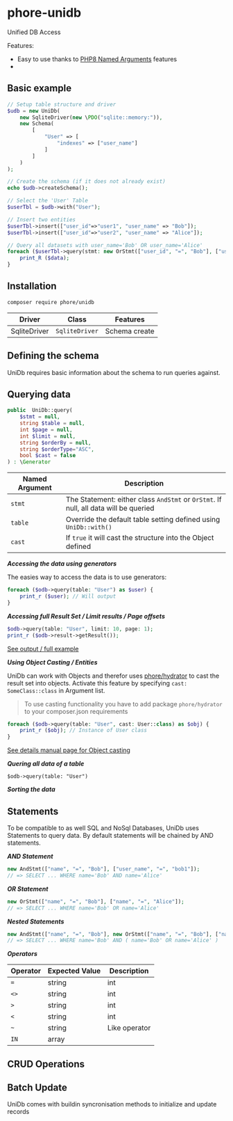 # phore-unidb
Unified DB Access

Features:
- Easy to use thanks to [PHP8 Named Arguments](https://www.php.net/manual/en/functions.arguments.php) features
- 

## Basic example

```php
// Setup table structure and driver
$udb = new UniDb(
    new SqliteDriver(new \PDO("sqlite::memory:")),
    new Schema(
        [
            "User" => [
                "indexes" => ["user_name"]
            ]
        ]
    )
);

// Create the schema (if it does not already exist)
echo $udb->createSchema();

// Select the 'User' Table
$userTbl = $udb->with("User");

// Insert two entities
$userTbl->insert(["user_id"=>"user1", "user_name" => "Bob"]);
$userTbl->insert(["user_id"=>"user2", "user_name" => "Alice"]);

// Query all datasets with user_name='Bob' OR user_name='Alice'
foreach ($userTbl->query(stmt: new OrStmt(["user_id", "=", "Bob"], ["user_id", "=", "Alice"])) as $data) {
    print_R ($data);
}
```


## Installation

```bash
composer require phore/unidb
```

| Driver                  | Class                       | Features                           |
|-------------------------|-----------------------------|------------------------------------|
| SqliteDriver            | `SqliteDriver`              | Schema create                      |



## Defining the schema

UniDb requires basic information about the schema to run queries against.

## Querying data

```php
public  UniDb::query(
    $stmt = null, 
    string $table = null, 
    int $page = null, 
    int $limit = null,
    string $orderBy = null, 
    string $orderType="ASC",
    bool $cast = false
) : \Generator
```

| Named Argument  | Description                                                    |
|-----------------|----------------------------------------------------------------|
| `stmt`          | The Statement: either class `AndStmt` or `OrStmt`. If null, all data will be queried  |
| `table`         | Override the default table setting defined using `UniDb::with()`                      |
| `cast`          | If `true` it will cast the structure into the Object defined                          |

***Accessing the data using generators***

The easies way to access the data is to use generators:

```php
foreach ($odb->query(table: "User") as $user) {
    print_r ($user); // Will output
}
```

***Accessing full Result Set / Limit results / Page offsets***

```php
$odb->query(table: "User", limit: 10, page: 1);
print_r ($odb->result->getResult());
```

[See output / full example](doc/doc_result_set.md)


***Using Object Casting / Entities***

UniDb can work with Objects and therefor uses [phore/hydrator](https://github.com/phore/phore-hydrator) to 
cast the result set into objects. Activate this feature by specifying `cast: SomeClass::class` in Argument list.

> To use casting functionality you have to add package `phore/hydrator` to your composer.json requirements

```php 
foreach ($odb->query(table: "User", cast: User::class) as $obj) {
    print_r ($obj); // Instance of User class
}
```

[See details manual page for Object casting](doc/doc_object_casting.md)


***Quering all data of a table***

```
$odb->query(table: "User")
```

***Sorting the data***


## Statements

To be compatible to as well SQL and NoSql Databases, UniDb uses Statements to query data.
By default statements will be chained by AND statements.

***AND Statement***

```php 
new AndStmt(["name", "=", "Bob"], ["user_name", "=", "bob1"]);
// => SELECT ... WHERE name='Bob' AND name='Alice'
```

***OR Statement***

```php 
new OrStmt(["name", "=", "Bob"], ["name", "=", "Alice"]);
// => SELECT ... WHERE name='Bob' OR name='Alice'
```

***Nested Statements***

```php 
new AndStmt(["name", "=", "Bob"], new OrStmt(["name", "=", "Bob"], ["name", "=", "Alice"]));
// => SELECT ... WHERE name='Bob' AND ( name='Bob' OR name='Alice' )
```


***Operators***

| Operator       | Expected Value         | Description                                  |
|----------------|------------------------|----------------------------------------------|
| `=`            | string|int|bool|null   | Equals operator                              |
| `<>`            | string|int|bool|null  | Not Equals operator                         |
| `>`            | string|int|bool        | Bigger than operator                         |
| `<`            | string|int|bool        | Smaller than operator                        |
| `~`            | string                 | Like operator                                |
| `IN`           | array                  | 


## CRUD Operations

## Batch Update

UniDb comes with buildin syncronisation methods to initialize and update records 
